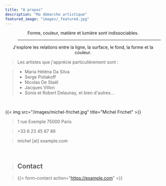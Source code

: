 ```yaml
---
title: "À propos"
description: "Ma démarche artistique"
featured_image: "images/_featured.jpg"
---
```


<center>
Forme, couleur, matière et lumière sont indissociables.
</center>

> ---

<center>
J'explore les relations entre la ligne, la surface, le fond, la forme et la couleur.
</center>

> Les artistes que j'apprécie particulièrement sont :

> * Maria Héléna Da Silva
> * Serge Poliakoff
> * Nicolas De Staël
> * Jacques Villon
> * Sonia et Robert Delaunay, et bien d'autres...

<br>

{{< img src="/images/michel-frichet.jpg" title="Michel Frichet" >}}

> 1 rue Exemple
> 75000 Paris

<!-- <a href="tel:33623456789">+33 6 23 45 67 89</a> -->

> +33 6 23 45 67 89

<!-- <a href="mailto:michel@example.com">michel@example.com</a> -->

> michel [at] example.com

<br>

> ## Contact

> {{< form-contact action="https://example.com" >}}

